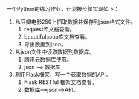 一个Python的练习作业，计划按步骤实现如下：

1. 从豆瓣电影250上抓取数据并保存到json格式文件。
   1. request库文档查看。
   2. beautifulsoup库文档查看。
   3. 导出数据到json。
2. 从json文件中读取数据到数据库。
   1. 腾讯云数据库使用。
   2. json --> 数据库
3. 利用Flask框架，写一个获取数据的API。
   1. Flask RESTful 框架文档查看。
   2. 数据库-->json-->API。